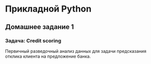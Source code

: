 # Прикладной Python
## Домашнее задание 1
### Задача: Credit scoring
Первичный разведочный анализ данных для задачи предсказания отклика клиента на предложение банка.
